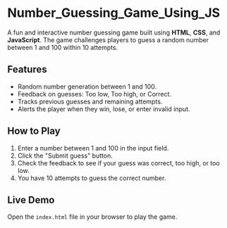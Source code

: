 # Number_Guessing_Game_Using_JS

A fun and interactive number guessing game built using **HTML**, **CSS**, and **JavaScript**. The game challenges players to guess a random number between 1 and 100 within 10 attempts.

## Features
- Random number generation between 1 and 100.
- Feedback on guesses: Too low, Too high, or Correct.
- Tracks previous guesses and remaining attempts.
- Alerts the player when they win, lose, or enter invalid input.

## How to Play
1. Enter a number between 1 and 100 in the input field.
2. Click the "Submit guess" button.
3. Check the feedback to see if your guess was correct, too high, or too low.
4. You have 10 attempts to guess the correct number.

## Live Demo
Open the `index.html` file in your browser to play the game.
